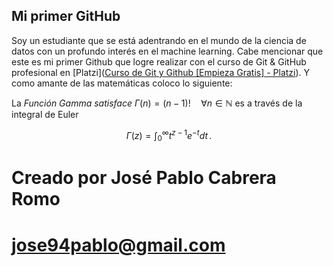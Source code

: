 ## Mi primer GitHub

Soy un estudiante que se está adentrando en el mundo de la ciencia de datos con un profundo interés en el machine learning. Cabe mencionar que este es mi primer Github que logre realizar con el curso de Git & GitHub profesional en   [Platzi]([Curso de Git y Github [Empieza Gratis] - Platzi](https://platzi.com/cursos/git-github/)). Y como amante de las matemáticas coloco lo siguiente:

La *Función Gamma satisface* $\Gamma(n) = (n-1)!\quad\forall n\in\mathbb N$ es a través de la integral de Euler

$$
\Gamma(z) = \int_0^\infty t^{z-1}e^{-t}dt\,.
$$


# Creado por José Pablo Cabrera Romo
# jose94pablo@gmail.com